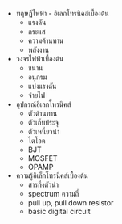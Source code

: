 - ทฤษฏีไฟฟ้า - อิเลกโทรนิคส์เบื้องต้น
	- แรงดัน
	- กระแส
	- ความต้านทาน
	- พลังงาน
- วงจรไฟฟ้าเบื้องต้น
	- ขนาน 
	- อนุกรม
	- แบ่งแรงดัน
	- จ่ายไฟ
- อุปกรณ์อิเลกโทรนิคส์
	- ตัวต้านทาน
	- ตัวเก็บประจุ
	- ตัวเหนี่ยวนำ
	- ไดโอด
	- BJT
	- MOSFET
	- OPAMP
- ความรู้อิเล็กโทรนิคส์เบื้องต้น
	- สารกึ่งตัวนำ
	- spectrum ความถี่
	- pull up, pull down resistor
	- basic digital circuit